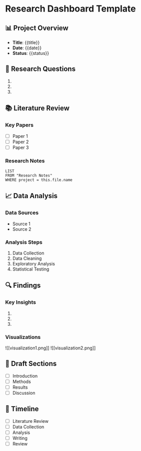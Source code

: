 # Research Dashboard Template

## 📊 Project Overview
- **Title**: {{title}}
- **Date**: {{date}}
- **Status**: {{status}}

## 🎯 Research Questions
1. 
2. 
3. 

## 📚 Literature Review
### Key Papers
- [ ] Paper 1
- [ ] Paper 2
- [ ] Paper 3

### Research Notes
```dataview
LIST
FROM "Research Notes"
WHERE project = this.file.name
```

## 📈 Data Analysis
### Data Sources
- Source 1
- Source 2

### Analysis Steps
1. Data Collection
2. Data Cleaning
3. Exploratory Analysis
4. Statistical Testing

## 🔍 Findings
### Key Insights
1. 
2. 
3. 

### Visualizations
![[visualization1.png]]
![[visualization2.png]]

## 📝 Draft Sections
- [ ] Introduction
- [ ] Methods
- [ ] Results
- [ ] Discussion

## 📅 Timeline
- [ ] Literature Review
- [ ] Data Collection
- [ ] Analysis
- [ ] Writing
- [ ] Review